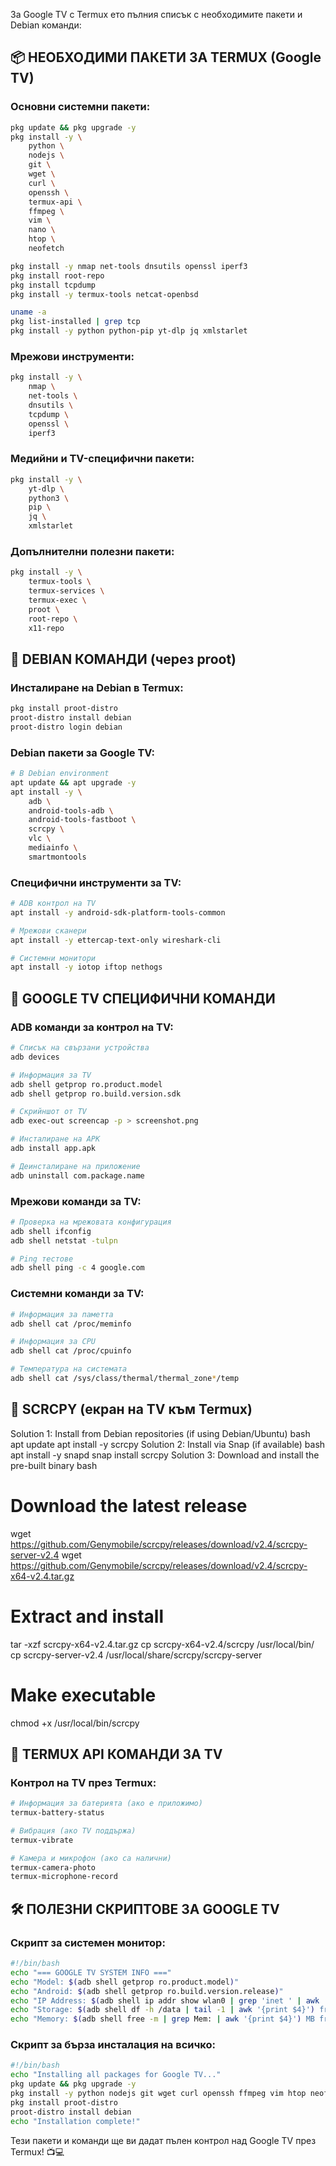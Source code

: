 За Google TV с Termux ето пълния списък с необходимите пакети и Debian команди:

## 📦 НЕОБХОДИМИ ПАКЕТИ ЗА TERMUX (Google TV)

### Основни системни пакети:
```bash
pkg update && pkg upgrade -y
pkg install -y \
    python \
    nodejs \
    git \
    wget \
    curl \
    openssh \
    termux-api \
    ffmpeg \
    vim \
    nano \
    htop \
    neofetch
```

```bash
pkg install -y nmap net-tools dnsutils openssl iperf3
pkg install root-repo
pkg install tcpdump
pkg install -y termux-tools netcat-openbsd
```


```bash
uname -a
pkg list-installed | grep tcp
pkg install -y python python-pip yt-dlp jq xmlstarlet
```


### Мрежови инструменти:
```bash
pkg install -y \
    nmap \
    net-tools \
    dnsutils \
    tcpdump \
    openssl \
    iperf3
```

### Медийни и TV-специфични пакети:
```bash
pkg install -y \
    yt-dlp \
    python3 \
    pip \
    jq \
    xmlstarlet
```

### Допълнителни полезни пакети:
```bash
pkg install -y \
    termux-tools \
    termux-services \
    termux-exec \
    proot \
    root-repo \
    x11-repo
```

## 🐧 DEBIAN КОМАНДИ (через proot)

### Инсталиране на Debian в Termux:
```bash
pkg install proot-distro
proot-distro install debian
proot-distro login debian
```

### Debian пакети за Google TV:
```bash
# В Debian environment
apt update && apt upgrade -y
apt install -y \
    adb \
    android-tools-adb \
    android-tools-fastboot \
    scrcpy \
    vlc \
    mediainfo \
    smartmontools
```

### Специфични инструменти за TV:
```bash
# ADB контрол на TV
apt install -y android-sdk-platform-tools-common

# Мрежови сканери
apt install -y ettercap-text-only wireshark-cli

# Системни монитори
apt install -y iotop iftop nethogs
```

## 🔧 GOOGLE TV СПЕЦИФИЧНИ КОМАНДИ

### ADB команди за контрол на TV:
```bash
# Списък на свързани устройства
adb devices

# Информация за TV
adb shell getprop ro.product.model
adb shell getprop ro.build.version.sdk

# Скрийншот от TV
adb exec-out screencap -p > screenshot.png

# Инсталиране на APK
adb install app.apk

# Деинсталиране на приложение
adb uninstall com.package.name
```

### Мрежови команди за TV:
```bash
# Проверка на мрежовата конфигурация
adb shell ifconfig
adb shell netstat -tulpn

# Ping тестове
adb shell ping -c 4 google.com
```

### Системни команди за TV:
```bash
# Информация за паметта
adb shell cat /proc/meminfo

# Информация за CPU
adb shell cat /proc/cpuinfo

# Температура на системата
adb shell cat /sys/class/thermal/thermal_zone*/temp
```

## 🚀 SCRCPY (екран на TV към Termux)

Solution 1: Install from Debian repositories (if using Debian/Ubuntu)
bash
apt update
apt install -y scrcpy
Solution 2: Install via Snap (if available)
bash
apt install -y snapd
snap install scrcpy
Solution 3: Download and install the pre-built binary
bash
# Download the latest release
wget https://github.com/Genymobile/scrcpy/releases/download/v2.4/scrcpy-server-v2.4
wget https://github.com/Genymobile/scrcpy/releases/download/v2.4/scrcpy-x64-v2.4.tar.gz

# Extract and install
tar -xzf scrcpy-x64-v2.4.tar.gz
cp scrcpy-x64-v2.4/scrcpy /usr/local/bin/
cp scrcpy-server-v2.4 /usr/local/share/scrcpy/scrcpy-server

# Make executable
chmod +x /usr/local/bin/scrcpy

## 📱 TERMUX API КОМАНДИ ЗА TV

### Контрол на TV през Termux:
```bash
# Информация за батерията (ако е приложимо)
termux-battery-status

# Вибрация (ако TV поддържа)
termux-vibrate

# Камера и микрофон (ако са налични)
termux-camera-photo
termux-microphone-record
```

## 🛠️ ПОЛЕЗНИ СКРИПТОВЕ ЗА GOOGLE TV

### Скрипт за системен монитор:
```bash
#!/bin/bash
echo "=== GOOGLE TV SYSTEM INFO ==="
echo "Model: $(adb shell getprop ro.product.model)"
echo "Android: $(adb shell getprop ro.build.version.release)"
echo "IP Address: $(adb shell ip addr show wlan0 | grep 'inet ' | awk '{print $2}')"
echo "Storage: $(adb shell df -h /data | tail -1 | awk '{print $4}') free"
echo "Memory: $(adb shell free -m | grep Mem: | awk '{print $4}') MB free"
```

### Скрипт за бърза инсталация на всичко:
```bash
#!/bin/bash
echo "Installing all packages for Google TV..."
pkg update && pkg upgrade -y
pkg install -y python nodejs git wget curl openssh ffmpeg vim htop neofetch nmap net-tools termux-api
pkg install proot-distro
proot-distro install debian
echo "Installation complete!"
```

Тези пакети и команди ще ви дадат пълен контрол над Google TV през Termux! 📺💻
